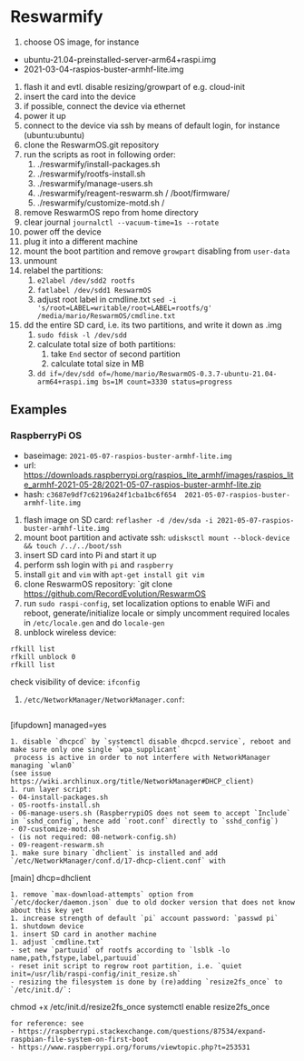 
# Reswarmify

1. choose OS image, for instance
  - ubuntu-21.04-preinstalled-server-arm64+raspi.img
  - 2021-03-04-raspios-buster-armhf-lite.img
1. flash it and evtl. disable resizing/growpart of e.g. cloud-init
1. insert the card into the device
1. if possible, connect the device via ethernet
1. power it up
1. connect to the device via ssh by means of default login, for instance (ubuntu:ubuntu)
1. clone the ReswarmOS.git repository
1. run the scripts as root in following order:
   1. ./reswarmify/install-packages.sh 
   1. ./reswarmify/rootfs-install.sh <rootfsmntpnt>
   1. ./reswarmify/manage-users.sh <rootfsmntpnt>
   1. ./reswarmify/reagent-reswarm.sh / /boot/firmware/
   1. ./reswarmify/customize-motd.sh /
1. remove ReswarmOS repo from home directory
1. clear journal `journalctl --vacuum-time=1s --rotate`
1. power off the device
1. plug it into a different machine
1. mount the boot partition and remove `growpart` disabling from `user-data`
1. unmount
1. relabel the partitions:
   1. `e2label /dev/sdd2 rootfs`
   1. `fatlabel /dev/sdd1 ReswarmOS`
   1. adjust root label in cmdline.txt
     `sed -i 's/root=LABEL=writable/root=LABEL=rootfs/g' /media/mario/ReswarmOS/cmdline.txt`
1. dd the entire SD card, i.e. its two partitions, and write it down as .img
   1. `sudo fdisk -l /dev/sdd`
   1. calculate total size of both partitions:
      1. take `End` sector of second partition
      1. calculate total size in MB
   1. `dd if=/dev/sdd of=/home/mario/ReswarmOS-0.3.7-ubuntu-21.04-arm64+raspi.img bs=1M count=3330 status=progress`


## Examples

### RaspberryPi OS

- baseimage: `2021-05-07-raspios-buster-armhf-lite.img`
- url: https://downloads.raspberrypi.org/raspios_lite_armhf/images/raspios_lite_armhf-2021-05-28/2021-05-07-raspios-buster-armhf-lite.zip 
- hash: `c3687e9df7c62196a24f1cba1bc6f654  2021-05-07-raspios-buster-armhf-lite.img`

1. flash image on SD card: `reflasher -d /dev/sda -i 2021-05-07-raspios-buster-armhf-lite.img`
1. mount boot partition and activate ssh: `udisksctl mount --block-device && touch /../../boot/ssh`
1. insert SD card into Pi and start it up
1. perform ssh login with `pi` and `raspberry`
1. install `git` and `vim` with `apt-get install git vim`
1. clone ReswarmOS repository: `git clone https://github.com/RecordEvolution/ReswarmOS
1. run `sudo raspi-config`, set localization options to enable WiFi and reboot, generate/initialize locale
   or simply uncomment required locales in `/etc/locale.gen` and do `locale-gen`
1. unblock wireless device:
  ```
  rfkill list
  rfkill unblock 0
  rfkill list
  ```
  check visibility of device: `ifconfig`
1. `/etc/NetworkManager/NetworkManager.conf`: 
   ```
  [ifupdown]
  managed=yes
  ```
1. disable `dhcpcd` by `systemctl disable dhcpcd.service`, reboot and make sure only one single `wpa_supplicant`
   process is active in order to not interfere with NetworkManager managing `wlan0`
  (see issue https://wiki.archlinux.org/title/NetworkManager#DHCP_client)
1. run layer script:
  - 04-install-packages.sh
  - 05-rootfs-install.sh
  - 06-manage-users.sh (RaspberrypiOS does not seem to accept `Include` in `sshd_config`, hence add `root.conf` directly to `sshd_config`)
  - 07-customize-motd.sh
  - (is not required: 08-network-config.sh)
  - 09-reagent-reswarm.sh
1. make sure binary `dhclient` is installed and add `/etc/NetworkManager/conf.d/17-dhcp-client.conf` with
  ```
  [main]
  dhcp=dhclient
  ```
1. remove `max-download-attempts` option from `/etc/docker/daemon.json` due to old docker version that does not know about this key yet
1. increase strength of default `pi` account password: `passwd pi`
1. shutdown device
1. insert SD card in another machine
1. adjust `cmdline.txt`
  - set new `partuuid` of rootfs according to `lsblk -lo name,path,fstype,label,partuuid`
  - reset init script to regrow root partition, i.e. `quiet init=/usr/lib/raspi-config/init_resize.sh`
  - resizing the filesystem is done by (re)adding `resize2fs_once` to `/etc/init.d/`:
  ```
  chmod +x /etc/init.d/resize2fs_once
  systemctl enable resize2fs_once
  ```
  for reference: see
  - https://raspberrypi.stackexchange.com/questions/87534/expand-raspbian-file-system-on-first-boot
  - https://www.raspberrypi.org/forums/viewtopic.php?t=253531


